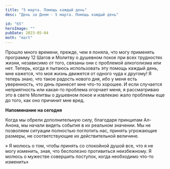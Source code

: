 ```yaml
---
title: "5 марта. Помощь каждый день"
desc: "День за Днем - 5 марта. Помощь каждый день"

id: "65"
heroImage: ""
pubDate: 2023-05-04
moth: "mart"
---
```


Прошло много времени, прежде, чем я поняла, что могу применять программу 12
Шагов и Молитву о душевном покое при всех трудностях жизни, независимо от
того, связаны они с проблемой алкоголизма или нет. Теперь, когда я пытаюсь
использовать эту помощь каждый день, мне кажется, что моя жизнь движется от
одного чуда к другому! Я теперь знаю, что такое радость нового дня, ибо у меня
есть уверенность, что день принесет мне что-то хорошее. И если случается
неприятность или какая-то проблема огорчает меня, я рассматриваю это в свете
Молитвы о душевном покое и извлекаю жало проблемы еще до того, как оно
причинит мне вред.

**Напоминание на сегодня**

Когда мы обрели дополнительную силу, благодаря принципам Ал-Анона, мы начали
видеть события в их реальном значении. Мы не позволяем ситуации полностью
поглотить нас, принять угрожающие размеры, не соответствующие их
действительной величине.

» Я молюсь о том, чтобы принять со спокойной душой все, что я не могу
изменить, зная, что бесполезно противиться неизбежному. Я молюсь о мужестве
совершить поступок, когда необходимо что-то изменить»
